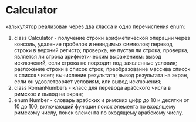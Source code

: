 # Calculator

 калькулятор реализован через два класса и одно перечисления enum:
 1) class Calculator - получение строки арифметической операции через консоль,
       удаление пробелов и невидимых символов; перевод строки в верхний регистр;
       проверка, не пустая ли строка; проверка, является ли строка арифметическим выражением:
       вывод исключений, если строка не подходит под заявленные условия; разложение строки в список строк;
       преобразование массива список в список чисел; вычисление результата; вывод результата на экран,
       если он удовлетворяет условиям, или вывод исключения;
 2) class RomanNumbers - класс для перевода арабского числа в римское и вывод на экран; 
 3) enum Number - словарь арабских и римских цифр до 10 и десятки от 10 до 100, включающий функции
       поиск элемента по входящему римскому числу, поиск элемента по входящему арабскому числу.